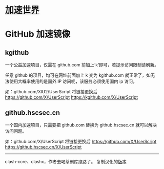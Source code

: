 # [加速世界](https://github.com/SylverQG/Blogs/issues/7)

# GitHub 加速镜像
## kgithub 
一个公益加速项目，仅需在 github.com 前加上’k‘即可，若提示访问限制请刷新。

任意 github 的项目，均可在网址前面加上 k 变为 kgithub.com 就正常了，如无法使用大概率使用的是国外 IP 访问呢，该服务必须使用国内 ip 访问。

如：github.com/XIU2/UserScript 将链接更换后
https://github.com/X/UserScript
https://kgithub.com/X/UserScript

## github.hscsec.cn 
一个国内加速项目，只需要把 github.com 替换为 github.hscsec.cn 就可以解决访问问题。

如：github.com/X/UserScript 将链接更换后
https://github.com/X/UserScript
https://github.hscsec.cn/X/UserScript

---

clash-core、clashx，作者去喝茶删库跑路了。
复制汉化的[版本](https://github.com/Z-Siqi/Clash-for-Windows_Chinese)